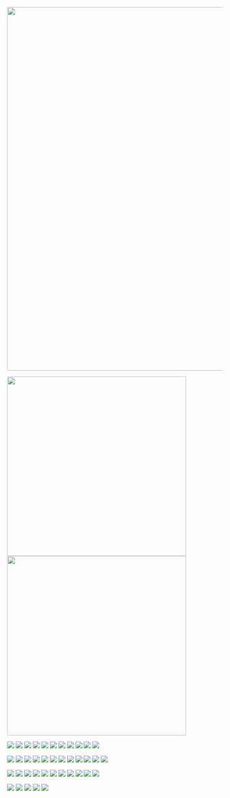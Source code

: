 <img src="http://github-profile-summary-cards.vercel.app/api/cards/profile-details?username=nishiumidaina&theme=radical" width="847">
<p>
  <img src="http://github-profile-summary-cards.vercel.app/api/cards/most-commit-language?username=nishiumidaina&theme=radical" width="418">
  <img src="http://github-profile-summary-cards.vercel.app/api/cards/productive-time?username=nishiumidaina&theme=radical&utcOffset=8" width="418">
</p>
<p>
  <img src="https://img.shields.io/badge/-Nuxt.js-00C58E.svg?logo=nuxt.js&style=plastic">
  <img src="https://img.shields.io/badge/-Vue.js-4FC08D.svg?logo=vue.js&style=plastic">
  <img src="https://img.shields.io/badge/-Node.js-339933.svg?logo=node.js&style=plastic">
  <img src="https://img.shields.io/badge/-Jquery-0769AD.svg?logo=jquery&style=plastic">
  <img src="https://img.shields.io/badge/-Laravel-E74430.svg?logo=laravel&style=plastic">
  <img src="https://img.shields.io/badge/-Django-092E20.svg?logo=django&style=plastic">
  <img src="https://img.shields.io/badge/-FastAPI-66cdaa.svg?logo=&style=plastic">
  <img src="https://img.shields.io/badge/-Flask-000000.svg?logo=flask&style=plastic">
  <img src="https://img.shields.io/badge/-Unity-000000.svg?logo=unity&style=plastic">
  <img src="https://img.shields.io/badge/-Android%20Studio-00bfff.svg?logo=android&style=plastic">
  <img src="https://img.shields.io/badge/-Bootstrap-563D7C.svg?logo=bootstrap&style=plastic">
</p>
<p>
  <img src="https://img.shields.io/badge/-JavaScript-F7DF1E.svg?logo=javascript&style=plastic">
  <img src="https://img.shields.io/badge/-TypeScript-007ACC.svg?logo=typescript&style=plastic">
  <img src="https://img.shields.io/badge/-PHP-777BB4.svg?logo=php&style=plastic">
  <img src="https://img.shields.io/badge/-Python-3776AB.svg?logo=python&style=plastic">
  <img src="https://img.shields.io/badge/-Cashapp-00C244.svg?logo=cashapp&style=plastic">
  <img src="https://img.shields.io/badge/-Java-007396.svg?logo=java&style=plastic">
  <img src="https://img.shields.io/badge/-Kotlin-0095D5.svg?logo=kotlin&style=plastic">
  <img src="https://img.shields.io/badge/-Html5-E34F26.svg?logo=html5&style=plastic">
  <img src="https://img.shields.io/badge/-Sass-CC6699.svg?logo=sass&style=plastic">
  <img src="https://img.shields.io/badge/-Css3-1572B6.svg?logo=css3&style=plastic">
  <img src="https://img.shields.io/badge/-MySQL-4479A1.svg?logo=mysql&style=plastic">
  <img src="https://img.shields.io/badge/-PostgreSQL-336791.svg?logo=postgresql&style=plastic">
</p>
<p>
  <img src="https://img.shields.io/badge/-Amazon%20AWS-232F3E.svg?logo=amazon-aws&style=plastic">
  <img src="https://img.shields.io/badge/-Google%20GCP-4285F4.svg?logo=google-cloud&style=plastic">
  <img src="https://img.shields.io/badge/-Heroku-430098.svg?logo=heroku&style=plastic">
  <img src="https://img.shields.io/badge/-Linux-FCC624.svg?logo=linux&style=plastic">
  <img src="https://img.shields.io/badge/-Windows-0078D6.svg?logo=windows&style=plastic">
  <img src="https://img.shields.io/badge/-Docker-1488C6.svg?logo=docker&style=plastic">
  <img src="https://img.shields.io/badge/-Vagrant-1563FF.svg?logo=vagrant&style=plastic">
  <img src="https://img.shields.io/badge/-Jenkins-D24939.svg?logo=jenkins&style=plastic">
  <img src="https://img.shields.io/badge/-Postman-FF6C37.svg?logo=postman&style=plastic">
  <img src="https://img.shields.io/badge/-Github-181717.svg?logo=github&style=plastic">
  <img src="https://img.shields.io/badge/-Git-F05032.svg?logo=git&style=plastic">
</p>
<p>
  <img src="https://img.shields.io/badge/-CLIP%20STUDIO%20PAINT-808080.svg?logo=&style=plastic">
  <img src="https://img.shields.io/badge/-Adobe%20Photoshop-00C8FF.svg?logo=adobe-photoshop&style=plastic">
  <img src="https://img.shields.io/badge/-Adobe%20Lllustrator-FF7C00.svg?logo=adobe-illustrator&style=plastic">
  <img src="https://img.shields.io/badge/-Adobe%20Indesign-FD3F93.svg?logo=adobe-indesign&style=plastic">
  <img src="https://img.shields.io/badge/-Adobe%20xd-FF2BC2.svg?logo=adobe-XD&style=plastic">
</p>
<!--
**nishiumidaina/nishiumidaina** is a ✨ _special_ ✨ repository because its `README.md` (this file) appears on your GitHub profile.

Here are some ideas to get you started:

- 🔭 I’m currently working on ...
- 🌱 I’m currently learning ...
- 👯 I’m looking to collaborate on ...
- 🤔 I’m looking for help with ...
- 💬 Ask me about ...
- 📫 How to reach me: ...
- 😄 Pronouns: ...
- ⚡ Fun fact: ...
-->
